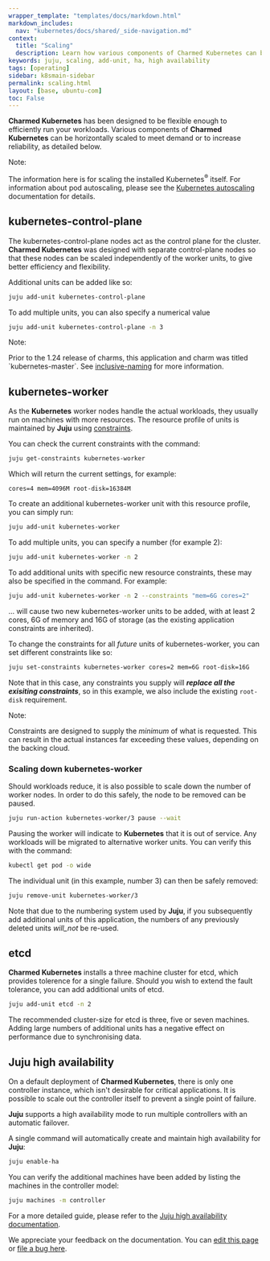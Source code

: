 ```yaml
---
wrapper_template: "templates/docs/markdown.html"
markdown_includes:
  nav: "kubernetes/docs/shared/_side-navigation.md"
context:
  title: "Scaling"
  description: Learn how various components of Charmed Kubernetes can be horizontally scaled to meet demand or increase reliability.
keywords: juju, scaling, add-unit, ha, high availability
tags: [operating]
sidebar: k8smain-sidebar
permalink: scaling.html
layout: [base, ubuntu-com]
toc: False
---
```


**Charmed Kubernetes** has been designed to be flexible enough to efficiently
run your workloads. Various components of **Charmed Kubernetes** can be
horizontally scaled to meet demand or to increase reliability, as detailed
below.

<div class="p-notification--positive is-inline">
  <div markdown="1" class="p-notification__content">
    <span class="p-notification__title">Note:</span>
    <p class="p-notification__message">The information here is for scaling the installed Kubernetes<sup>&reg;</sup> itself. For
    information about pod autoscaling,  please see the
    <a href="https://kubernetes.io/docs/tasks/run-application/horizontal-pod-autoscale/">
    Kubernetes  autoscaling</a> documentation for details. </p>
  </div>
</div>

## kubernetes-control-plane

The kubernetes-control-plane nodes act as the control plane for the cluster.
**Charmed Kubernetes** was designed with separate control-plane nodes so that these
nodes can be scaled independently of the worker units, to give better
efficiency and flexibility.

Additional units can be added like so:

```bash
juju add-unit kubernetes-control-plane
```

To add multiple units, you can also specify a numerical value

```bash
juju add-unit kubernetes-control-plane -n 3
```

<div class="p-notification--positive is-inline">
  <div markdown="1" class="p-notification__content">
    <span class="p-notification__title">Note:</span>
    <p class="p-notification__message"> Prior to the 1.24 release of charms, this application and charm was titled `kubernetes-master`.
    See <a href="/kubernetes/docs/inclusive-naming">inclusive-naming</a> for more information. </p>
  </div>
</div>

## kubernetes-worker

As the **Kubernetes** worker nodes handle the actual workloads, they usually run on
machines with more resources. The resource profile of units is maintained by **Juju**
using [constraints][juju-constraints].

You can check the current constraints with the command:

```bash
juju get-constraints kubernetes-worker
```

Which will return the current settings, for example:

```no-highlight
cores=4 mem=4096M root-disk=16384M
```

To create an additional kubernetes-worker unit with this resource profile, you can simply
run:

```bash
juju add-unit kubernetes-worker
```

To add multiple units, you can specify a number (for example 2):

```bash
juju add-unit kubernetes-worker -n 2
```

To add additional units with specific new resource constraints, these may also be
specified in the command. For example:

```bash
juju add-unit kubernetes-worker -n 2 --constraints "mem=6G cores=2"
```

... will cause two new kubernetes-worker units to be added, with at least 2 cores, 6G of
memory and 16G of storage (as the existing application constraints are inherited).

To change the constraints for all _future_ units of kubernetes-worker, you can set
different constraints like so:

```bash
juju set-constraints kubernetes-worker cores=2 mem=6G root-disk=16G
```

Note that in this case, any constraints you supply will
**_replace all the exisiting constraints_**, so in this example, we also include the
existing `root-disk` requirement.

<div class="p-notification--information is-inline">
  <div markdown="1" class="p-notification__content">
    <span class="p-notification__title">Note:</span>
    <p class="p-notification__message">Constraints are designed to supply the <i>minimum</i> of what is requested. This can
    result in the actual instances far exceeding these values, depending on the backing cloud.</p>
  </div>
</div>

### Scaling down kubernetes-worker

Should workloads reduce, it is also possible to scale down the number of worker nodes.
In order to do this safely, the node to be removed can be paused.

```bash
juju run-action kubernetes-worker/3 pause --wait
```

Pausing the worker will indicate to **Kubernetes** that it is out of service. Any
workloads will be migrated to alternative worker units. You can verify this with the
command:

```bash
kubectl get pod -o wide
```

The individual unit (in this example, number 3) can then be safely removed:

```bash
juju remove-unit kubernetes-worker/3
```

Note that due to the numbering system used by **Juju**, if you subsequently add
additional units of this application, the numbers of any previously deleted
units _will_not_ be re-used.

## etcd

**Charmed Kubernetes** installs a three
machine cluster for etcd, which provides tolerence for a single failure. Should you wish to
extend the fault tolerance, you can add additional units of etcd.

```bash
juju add-unit etcd -n 2
```

The recommended cluster-size for etcd is three, five or seven machines. Adding large
numbers of additional units has a negative effect on performance due to synchronising
data.

## Juju high availability

On a default deployment of **Charmed Kubernetes**, there is only one controller instance, which isn't
desirable for critical applications. It is possible to scale out the controller itself to
prevent a single point of failure.

**Juju** supports a high availability mode to run multiple controllers with an automatic
failover.

A single command will automatically create and maintain high availability for **Juju**:

```bash
juju enable-ha
```

You can verify the additional machines have been added by listing the machines in the
controller model:

```bash
juju machines -m controller
```

For a more detailed guide, please refer to the [Juju high availability documentation][juju-ha].

<!-- LINKS -->

[juju-ha]: https://juju.is/docs/olm/high-availability-juju-controller
[juju-constraints]: https://juju.is/docs/olm/constraints

<!-- FEEDBACK -->
<div class="p-notification--information">
  <div class="p-notification__content">
    <p class="p-notification__message">We appreciate your feedback on the documentation. You can
    <a href="https://github.com/charmed-kubernetes/kubernetes-docs/edit/main/pages/k8s/scaling.md" >edit this page</a>
    or
    <a href="https://github.com/charmed-kubernetes/kubernetes-docs/issues/new" >file a bug here</a>.</p>
  </div>
</div>
